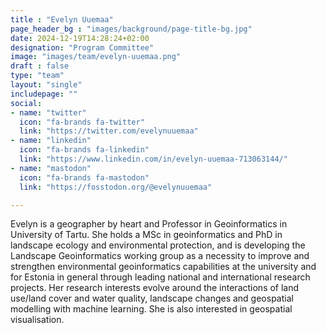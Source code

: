 ```yaml
---
title : "Evelyn Uuemaa"
page_header_bg : "images/background/page-title-bg.jpg"
date: 2024-12-19T14:28:24+02:00
designation: "Program Committee"
image: "images/team/evelyn-uuemaa.png"
draft : false
type: "team"
layout: "single"
includepage: ""
social:
- name: "twitter"
  icon: "fa-brands fa-twitter"
  link: "https://twitter.com/evelynuuemaa"
- name: "linkedin"
  icon: "fa-brands fa-linkedin"
  link: "https://www.linkedin.com/in/evelyn-uuemaa-713063144/"
- name: "mastodon"
  icon: "fa-brands fa-mastodon"
  link: "https://fosstodon.org/@evelynuuemaa"

---
```


Evelyn is a geographer by heart and Professor in Geoinformatics in University
of Tartu. She holds a MSc in geoinformatics and PhD in landscape ecology and
environmental protection, and is developing the Landscape Geoinformatics
working group as a necessity to improve and strengthen environmental
geoinformatics capabilities at the university and for Estonia in general
through leading national and international research projects. Her research
interests evolve around the interactions of land use/land cover and water
quality, landscape changes and geospatial modelling with machine learning.
She is also interested in geospatial visualisation.
